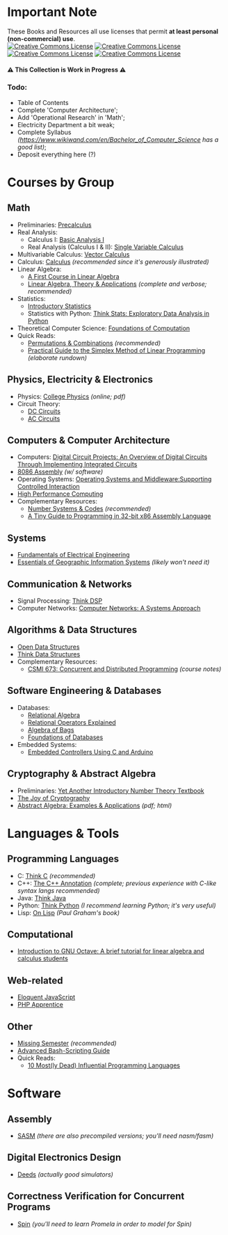 # Important Note
These Books and Resources all use licenses that permit **at least personal (non-commercial) use**.  
<a rel="license" href="http://creativecommons.org/licenses/by-nc/4.0/"><img alt="Creative Commons License" style="border-width:0" src="https://i.creativecommons.org/l/by-nc/4.0/80x15.png" /></a>
<a rel="license" href="http://creativecommons.org/licenses/by/4.0/"><img alt="Creative Commons License" style="border-width:0" src="https://i.creativecommons.org/l/by/4.0/80x15.png" /></a>
<a rel="license" href="http://creativecommons.org/licenses/by-sa/4.0/"><img alt="Creative Commons License" style="border-width:0" src="https://i.creativecommons.org/l/by-sa/4.0/80x15.png" /></a>
<a rel="license" href="http://creativecommons.org/licenses/by-nc-sa/3.0/"><img alt="Creative Commons License" style="border-width:0" src="https://i.creativecommons.org/l/by-nc-sa/3.0/80x15.png" /></a>  
#### ⚠️ This Collection is Work in Progress ⚠️  
### Todo:
* Table of Contents
* Complete 'Computer Architecture';
* Add 'Operational Research' in 'Math';
* Electricity Department a bit weak;
* Complete Syllabus *(https://www.wikiwand.com/en/Bachelor_of_Computer_Science has a good list)*;
* Deposit everything here (?)
# Courses by Group
## Math
* Preliminaries: [Precalculus](https://www.stitz-zeager.com/szprecalculus07042013.pdf)
* Real Analysis:
  * Calculus I: [Basic Analysis I](https://www.jirka.org/ra/realanal.pdf)
  * Real Analysis (Calculus I & II): [Single Variable Calculus](https://www.whitman.edu/mathematics/calculus/calculus.pdf)
* Multivariable Calculus: [Vector Calculus](http://www.mecmath.net/calc3book.pdf)
* Calculus: [Calculus](https://ocw.mit.edu/ans7870/resources/Strang/Edited/Calculus/Calculus.pdf) *(recommended since it's generously illustrated)*
* Linear Algebra: 
  * [A First Course in Linear Algebra](http://linear.ups.edu/download/fcla-3.50-tablet.pdf)
  * [Linear Algebra, Theory & Applications](https://resources.saylor.org/wwwresources/archived/site/wp-content/uploads/2012/02/Linear-Algebra-Kuttler-1-30-11-OTC.pdf) *(complete and verbose; recommended)*
* Statistics:
  * [Introductory Statistics](https://saylordotorg.github.io/text_introductory-statistics/)
  * Statistics with Python: [Think Stats: Exploratory Data Analysis in Python](http://greenteapress.com/thinkstats2/html/index.html)
* Theoretical Computer Science: [Foundations of Computation](http://math.hws.edu/FoundationsOfComputation/FoundationsOfComputation_2.3.2_6x9.pdf)
* Quick Reads:
  * [Permutations & Combinations](https://math.berkeley.edu/~arash/55/6_3.pdf) *(recommended)*
  * [Practical Guide to the Simplex Method of Linear Programming](http://math.jacobs-university.de/oliver/teaching/iub/spring2007/cps102/handouts/linear-programming.pdf) *(elaborate rundown)*
## Physics, Electricity & Electronics
* Physics: [College Physics](https://openstax.org/details/books/college-physics) *(online; pdf)*
* Circuit Theory:
  * [DC Circuits](https://shareok.org/bitstream/handle/11244/52245/DC%20Circuits,%201st%20Edition%20-%20Davis,%202016.pdf?sequence=17)
  * [AC Circuits](https://open.umn.edu/opentextbooks/formats/807)
## Computers & Computer Architecture
* Computers: [Digital Circuit Projects: An Overview of Digital Circuits Through Implementing Integrated Circuits](https://cupola.gettysburg.edu/cgi/viewcontent.cgi?article=1000&context=oer)
* [8086 Assembly](https://github.com/gurugio/book_assembly_8086) *(w/ software)*
* Operating Systems: [Operating Systems and Middleware:Supporting Controlled Interaction](https://gustavus.edu/mcs/max/os-book/osm-rev1.3.pdf)
* [High Performance Computing](https://cnx.org/exports/bb821554-7f76-44b1-89e7-8a2a759d1347@5.2.pdf/high-performance-computing-5.2.pdf)
* Complementary Resources:
  * [Number Systems & Codes](https://ocw.mit.edu/courses/aeronautics-and-astronautics/16-01-unified-engineering-i-ii-iii-iv-fall-2005-spring-2006/comps-programming/number_systems.pdf) *(recommended)*
  * [A Tiny Guide to Programming in 32-bit x86 Assembly Language](https://cs.dartmouth.edu/~sergey/cs258/tiny-guide-to-x86-assembly.pdf)
## Systems
* [Fundamentals of Electrical Engineering](https://cnx.org/exports/778e36af-4c21-4ef7-9c02-dae860eb7d14@9.72.pdf/fundamentals-of-electrical-engineering-i-9.72.pdf)
* [Essentials of Geographic Information Systems](https://saylordotorg.github.io/text_essentials-of-geographic-information-systems/) *(likely won't need it)*
## Communication & Networks
* Signal Processing: [Think DSP](http://greenteapress.com/thinkdsp/thinkdsp.pdf)
* Computer Networks: [Computer Networks: A Systems Approach](https://book.systemsapproach.org/)
## Algorithms & Data Structures
* [Open Data Structures](https://www.aupress.ca/app/uploads/120226_99Z_Morin_2013-Open_Data_Structures.pdf)
* [Think Data Structures](http://greenteapress.com/thinkdast/thinkdast.pdf)
* Complementary Resources:
  * [CSMI 673: Concurrent and Distributed Programming](https://cs.lmu.edu/~ray/classes/cdp/) *(course notes)*
## Software Engineering & Databases
* Databases:
  * [Relational Algebra](http://pages.cs.wisc.edu/~dbbook/openAccess/firstEdition/slides/pdfslides/mod3l1.pdf)
  * [Relational Operators Explained](https://www.guru99.com/relational-algebra-dbms.html)
  * [Algebra of Bags](http://infolab.stanford.edu/~ullman/fcdb/aut07/slides/ra.pdf)
  * [Foundations of Databases](http://webdam.inria.fr/Alice/)
* Embedded Systems:
  * [Embedded Controllers Using C and Arduino](http://www.dissidents.com/resources/EmbeddedControllers.pdf)
## Cryptography & Abstract Algebra
* Preliminaries: [Yet Another Introductory Number Theory Textbook](https://www.poritz.net/jonathan/share/yaintt.pdf)
* [The Joy of Cryptography](https://web.engr.oregonstate.edu/~rosulekm/crypto/)
* [Abstract Algebra: Examples & Applications](http://abstractalgebra.altervista.org/index.html) *(pdf; html)*
# Languages & Tools
## Programming Languages
* C: [Think C](https://raw.githubusercontent.com/tscheffl/ThinkC/master/PDF/Think-C.pdf) *(recommended)*
* C++: [The C++ Annotation](http://www.icce.rug.nl/documents/cplusplus/) *(complete; previous experience with C-like syntax langs recommended)*
* Java: [Think Java](https://greenteapress.com/wp/think-java/)
* Python: [Think Python](http://www.greenteapress.com/thinkpython/thinkpython.pdf) *(I recommend learning Python; it's very useful)*
* Lisp: [On Lisp](http://www.paulgraham.com/onlisp.html) *(Paul Graham's book)*
## Computational
* [Introduction to GNU Octave: A brief tutorial for linear algebra and calculus students](http://www.wcc.vccs.edu/sites/default/files/Introduction-to-GNU-Octave.pdf)
## Web-related
* [Eloquent JavaScript](https://eloquentjavascript.net/)
* [PHP Apprentice](https://phpapprentice.com/)
## Other
* [Missing Semester](https://www.youtube.com/playlist?list=PLyzOVJj3bHQuloKGG59rS43e29ro7I57J) *(recommended)*
* [Advanced Bash-Scripting Guide](https://tldp.org/LDP/abs/html/index.html)
* Quick Reads:
  * [10 Most(ly Dead) Influential Programming Languages](https://hillelwayne.com/post/influential-dead-languages/)
# Software
## Assembly
* [SASM](https://dman95.github.io/SASM/english.html) *(there are also precompiled versions; you'll need nasm/fasm)*
## Digital Electronics Design
* [Deeds](https://www.digitalelectronicsdeeds.com/deeds.html) *(actually good simulators)*
## Correctness Verification for Concurrent Programs
* [Spin](https://spinroot.com/spin/Bin/) *(you'll need to learn Promela in order to model for Spin)*

